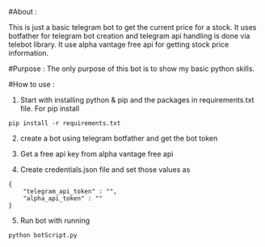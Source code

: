 #About :

This is just a basic telegram bot to get the current price for a stock. It uses botfather for telegram bot creation and telegram api handling is done via telebot library.
It use alpha vantage free api for getting stock price information.

#Purpose :
The only purpose of this bot is to show my basic python skills.

#How to use :
1. Start with installing python & pip and the packages in requirements.txt file.
For pip install
```
pip install -r requirements.txt

```

2. create a bot using telegram botfather and get the bot token

3. Get a free api key from alpha vantage free api

4. Create credentials.json file and set those values as
```
{
    "telegram_api_token" : "",
    "alpha_api_token" : ""
}
```

5. Run bot with running 
```
python botScript.py
```
